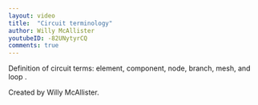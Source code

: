 ```yaml
---
layout: video
title:  "Circuit terminology"
author: Willy McAllister
youtubeID: -82UNytyrCQ
comments: true
--- 
```


Definition of circuit terms: element, component, node, branch, mesh, and loop . 

Created by Willy McAllister.